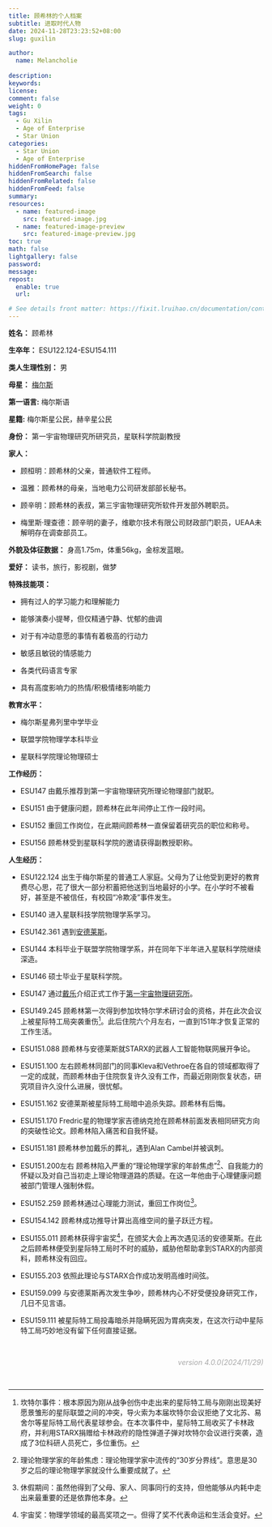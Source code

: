 ```yaml
---
title: 顾希林的个人档案
subtitle: 进取时代人物
date: 2024-11-28T23:23:52+08:00
slug: guxilin

author:
  name: Melancholie
  
description:
keywords:
license:
comment: false
weight: 0
tags:
  - Gu Xilin
  - Age of Enterprise
  - Star Union
categories:
  - Star Union
  - Age of Enterprise
hiddenFromHomePage: false
hiddenFromSearch: false
hiddenFromRelated: false
hiddenFromFeed: false
summary:
resources:
  - name: featured-image
    src: featured-image.jpg
  - name: featured-image-preview
    src: featured-image-preview.jpg
toc: true
math: false
lightgallery: false
password:
message:
repost:
  enable: true
  url:

# See details front matter: https://fixit.lruihao.cn/documentation/content-management/introduction/#front-matter
---
```


<!--more-->

**姓名：** 顾希林

**生卒年：** ESU122.124-ESU154.111

**类人生理性别：** 男

**母星：** [梅尔斯](/posts/cmels)

**第一语言:**  梅尔斯语

**星籍:**  梅尔斯星公民，赫辛星公民

**身份：** 第一宇宙物理研究所研究员，星联科学院副教授

**家人：** 

- 顾桓明：顾希林的父亲，普通软件工程师。

- 温雅：顾希林的母亲，当地电力公司研发部部长秘书。

- 顾辛明：顾希林的表叔，第三宇宙物理研究所软件开发部外聘职员。

- 梅里斯·理查德：顾辛明的妻子，维歇尔技术有限公司财政部门职员，UEAA未解明存在调查部员工。

**外貌及体征数据：** 身高1.75m，体重56kg，金棕发蓝眼。

**爱好：** 读书，旅行，影视剧，做梦

**特殊技能项：** 

- 拥有过人的学习能力和理解能力

- 能够演奏小提琴，但仅精通宁静、忧郁的曲调

- 对于有冲动意愿的事情有着极高的行动力

- 敏感且敏锐的情感能力

- 各类代码语言专家

- 具有高度影响力的热情/积极情绪影响能力

**教育水平：** 

- 梅尔斯星弗列里中学毕业

- 联盟学院物理学本科毕业

- 星联科学院理论物理硕士

**工作经历：**

- ESU147 由戴乐推荐到第一宇宙物理研究所理论物理部门就职。

- ESU151 由于健康问题，顾希林在此年间停止工作一段时间。

- ESU152 重回工作岗位，在此期间顾希林一直保留着研究员的职位和称号。

- ESU156 顾希林受到星联科学院的邀请获得副教授职称。

**人生经历：**

- ESU122.124 出生于梅尔斯星的普通工人家庭。父母为了让他受到更好的教育费尽心思，花了很大一部分积蓄把他送到当地最好的小学。在小学时不被看好，甚至是不被信任，有校园“冷欺凌”事件发生。

- ESU140 进入星联科技学院物理学系学习。

- ESU142.361 遇到[安德莱斯](/posts/andresadrian)。

- ESU144 本科毕业于联盟学院物理学系，并在同年下半年进入星联科学院继续深造。

- ESU146 硕士毕业于星联科学院。

- ESU147 通过[戴乐](/posts/daile)介绍正式工作于[第一宇宙物理研究所](/posts/1upl)。

- ESU149.245 顾希林第一次得到参加坎特尔学术研讨会的资格，并在此次会议上被星际特工局突袭重伤[^坎特尔事件]。此后住院六个月左右，一直到151年才恢复正常的工作生活。

- ESU151.088 顾希林与安德莱斯就STARX的武器人工智能物联网展开争论。

- ESU151.100 左右顾希林同部门的同事Kleva和Vethroe在各自的领域都取得了一定的成就，而顾希林由于住院恢复许久没有工作，而最近刚刚恢复状态，研究项目许久没什么进展，很忧郁。

- ESU151.162 安德莱斯被星际特工局暗中追杀失踪。顾希林有后悔。

- ESU151.170 Fredric星的物理学家吉德纳克抢在顾希林前面发表相同研究方向的突破性论文。顾希林陷入痛苦和自我怀疑。

- ESU151.181 顾希林参加戴乐的葬礼，遇到Alan Cambel并被讽刺。

- ESU151.200左右 顾希林陷入严重的“理论物理学家的年龄焦虑”[^理论物理学家的年龄焦虑]、自我能力的怀疑以及对自己当初走上理论物理道路的质疑。在这一年他由于心理健康问题被部门管理人强制休假。

- ESU152.259 顾希林通过心理能力测试，重回工作岗位[^休假期间]。

- ESU154.142 顾希林成功推导计算出高维空间的量子跃迁方程。

- ESU155.011 顾希林获得宇宙奖[^宇宙奖]，在颁奖大会上再次遇见活的安德莱斯。在此之后顾希林便受到星际特工局时不时的威胁，威胁他帮助拿到STARX的内部资料，顾希林没有回应。

- ESU155.203 依照此理论与STARX合作成功发明高维时间弦。

- ESU159.099 与安德莱斯再次发生争吵，顾希林内心不好受便投身研究工作，几日不见言语。

- ESU159.111 被星际特工局投毒暗杀并隐瞒死因为胃病突发，在这次行动中星际特工局巧妙地没有留下任何直接证据。

<br/>

<div style="text-align:right;">
<font color=#A9A9A9> 

*version 4.0.0(2024/11/29)* 

</font>
</div>

<br/>

[^坎特尔事件]: 坎特尔事件：根本原因为刚从战争创伤中走出来的星际特工局与刚刚出现美好愿景雏形的星际联盟之间的冲突，导火索为本届坎特尔会议拒绝了文北苏、易舍尔等星际特工局代表星球参会。在本次事件中，星际特工局收买了卡林政府，并利用STARX捐赠给卡林政府的隐性弹道子弹对坎特尔会议进行突袭，造成了3位科研人员死亡，多位重伤。
[^理论物理学家的年龄焦虑]: 理论物理学家的年龄焦虑：理论物理学家中流传的“30岁分界线”。意思是30岁之后的理论物理学家就没什么重要成就了。
[^休假期间]: 休假期间：虽然他得到了父母、家人、同事同行的支持，但他能够从内耗中走出来最重要的还是依靠他本身。
[^宇宙奖]: 宇宙奖：物理学领域的最高奖项之一。但得了奖不代表命运和生活会变好。